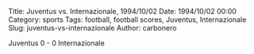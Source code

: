Title: Juventus vs. Internazionale, 1994/10/02
Date: 1994/10/02 00:00
Category: sports
Tags: football, football scores, Juventus, Internazionale
Slug: juventus-vs-internazionale
Author: carbonero


Juventus 0 - 0 Internazionale
